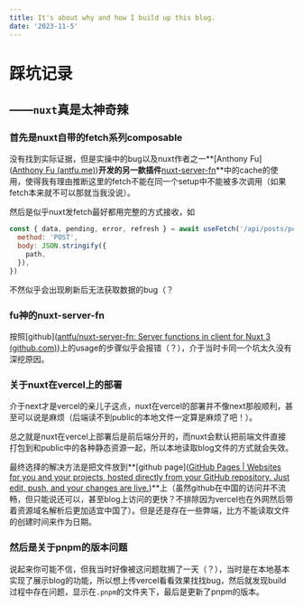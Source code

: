 ```yaml
---
title: It's about why and how I build up this blog.
date: '2023-11-5'
---
```




# 踩坑记录

## ——`nuxt`真是太神奇辣

### 首先是nuxt自带的fetch系列composable

没有找到实际证据，但是实操中的bug以及nuxt作者之一**[Anthony Fu]([Anthony Fu (antfu.me)](https://antfu.me/))**开发的另一款插件**[nuxt-server-fn](https://github.com/antfu/nuxt-server-fn)**中的cache的使用，使得我有理由推断这里的fetch不能在同一个setup中不能被多次调用（如果fetch本来就不可以那就当我没说）。

然后是似乎nuxt发fetch最好都用完整的方式接收，如

```js
const { data, pending, error, refresh } = await useFetch('/api/posts/postDirs', {
  method: 'POST',
  body: JSON.stringify({
    path,
  }),
})
```

不然似乎会出现刷新后无法获取数据的bug（？

### fu神的nuxt-server-fn

按照[github]([antfu/nuxt-server-fn: Server functions in client for Nuxt 3 (github.com)](https://github.com/antfu/nuxt-server-fn))上的usage的步骤似乎会报错（？），介于当时卡同一个坑太久没有深挖原因。

### 关于nuxt在vercel上的部署

介于next才是vercel的亲儿子这点，nuxt在vercel的部署并不像next那般顺利，甚至可以说是麻烦（后端读不到public的本地文件一定算是麻烦了吧！）。

总之就是nuxt在vercel上部署后是前后端分开的，而nuxt会默认把前端文件直接打包到和public中的各种静态资源一起，所以本地读取blog文件的方式就会失效。

最终选择的解决方法是把文件放到**[github page]([GitHub Pages | Websites for you and your projects, hosted directly from your GitHub repository. Just edit, push, and your changes are live.](https://pages.github.com/))**上（虽然github在中国的访问并不流畅，但只能说还可以，甚至blog上访问的更快？不排除因为vercel也在外网然后带着资源域名解析后更加适宜中国了）。但是还是存在一些弊端，比方不能读取文件的创建时间来作为日期。

### 然后是关于pnpm的版本问题

说起来你可能不信，但我当时好像被这问题耽搁了一天（？），当时是在本地基本实现了展示blog的功能，所以想上传vercel看看效果找找bug，然后就发现build过程中存在问题，显示在`.pnpm`的文件夹下，最后是更新了pnpm的版本。

